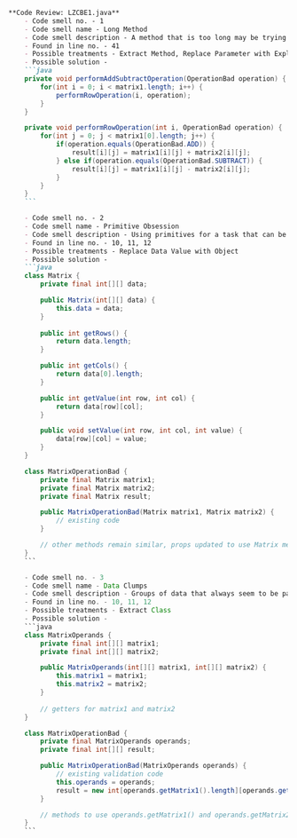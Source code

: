 ```markdown
**Code Review: LZCBE1.java**
    - Code smell no. - 1
    - Code smell name - Long Method
    - Code smell description - A method that is too long may be trying to do too much. This could make it difficult to understand and maintain.
    - Found in line no. - 41
    - Possible treatments - Extract Method, Replace Parameter with Explicit Methods
    - Possible solution - 
    ```java
    private void performAddSubtractOperation(OperationBad operation) {
        for(int i = 0; i < matrix1.length; i++) {
            performRowOperation(i, operation);
        }
    }

    private void performRowOperation(int i, OperationBad operation) {
        for(int j = 0; j < matrix1[0].length; j++) {
            if(operation.equals(OperationBad.ADD)) {
                result[i][j] = matrix1[i][j] + matrix2[i][j];
            } else if(operation.equals(OperationBad.SUBTRACT)) {
                result[i][j] = matrix1[i][j] - matrix2[i][j];
            }
        }
    }
    ```

    - Code smell no. - 2
    - Code smell name - Primitive Obsession
    - Code smell description - Using primitives for a task that can be represented by a proper object results in less readable, maintainable code.
    - Found in line no. - 10, 11, 12
    - Possible treatments - Replace Data Value with Object
    - Possible solution - 
    ```java
    class Matrix {
        private final int[][] data;

        public Matrix(int[][] data) {
            this.data = data;
        }
        
        public int getRows() {
            return data.length;
        }

        public int getCols() {
            return data[0].length;
        }

        public int getValue(int row, int col) {
            return data[row][col];
        }

        public void setValue(int row, int col, int value) {
            data[row][col] = value;
        }  
    }

    class MatrixOperationBad {
        private final Matrix matrix1;
        private final Matrix matrix2;
        private final Matrix result;

        public MatrixOperationBad(Matrix matrix1, Matrix matrix2) {
            // existing code
        }

        // other methods remain similar, props updated to use Matrix methods
    }
    ```

    - Code smell no. - 3
    - Code smell name - Data Clumps
    - Code smell description - Groups of data that always seem to be passed around together could be encapsulated within their own class.
    - Found in line no. - 10, 11, 12 
    - Possible treatments - Extract Class
    - Possible solution - 
    ```java
    class MatrixOperands {
        private final int[][] matrix1;
        private final int[][] matrix2;

        public MatrixOperands(int[][] matrix1, int[][] matrix2) {
            this.matrix1 = matrix1;
            this.matrix2 = matrix2;
        }
        
        // getters for matrix1 and matrix2
    }

    class MatrixOperationBad {
        private final MatrixOperands operands; 
        private final int[][] result;

        public MatrixOperationBad(MatrixOperands operands) {
            // existing validation code
            this.operands = operands;
            result = new int[operands.getMatrix1().length][operands.getMatrix1()[0].length];
        }

        // methods to use operands.getMatrix1() and operands.getMatrix2() instead of direct access
    }
    ```
```
